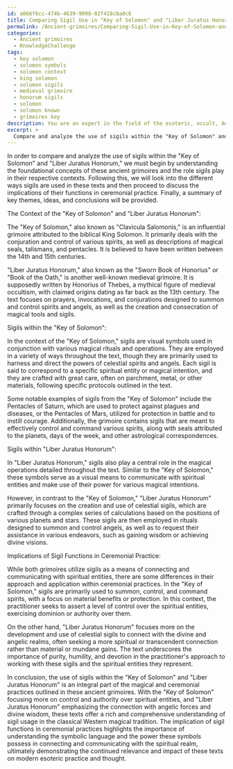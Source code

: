 ```yaml
---
id: a066f6cc-474b-4639-9098-02f418c8a0c6
title: Comparing Sigil Use in "Key of Solomon" and "Liber Juratus Honorum"
permalink: /Ancient-grimoires/Comparing-Sigil-Use-in-Key-of-Solomon-and-Liber-Juratus-Honorum/
categories:
  - Ancient grimoires
  - KnowledgeChallenge
tags:
  - key solomon
  - solomon symbols
  - solomon context
  - king solomon
  - solomon sigils
  - medieval grimoire
  - honorum sigils
  - solomon
  - solomon known
  - grimoires key
description: You are an expert in the field of the esoteric, occult, Ancient grimoires and Education. You are a writer of tests, challenges, books and deep knowledge on Ancient grimoires for initiates and students to gain deep insights and understanding from. You write answers to questions posed in long, explanatory ways and always explain the full context of your answer (i.e., related concepts, formulas, examples, or history), as well as the step-by-step thinking process you take to answer the challenges. Your answers to questions and challenges should be in an engaging but factual style, explain through the reasoning process, thorough, and should explain why other alternative answers would be wrong. Summarize the key themes, ideas, and conclusions at the end.
excerpt: > 
  Compare and analyze the use of sigils within the "Key of Solomon" and "Liber Juratus Honorum" and discuss the implications of their functions in ceremonial practice.
---
```

In order to compare and analyze the use of sigils within the "Key of Solomon" and "Liber Juratus Honorum," we must begin by understanding the foundational concepts of these ancient grimoires and the role sigils play in their respective contexts. Following this, we will look into the different ways sigils are used in these texts and then proceed to discuss the implications of their functions in ceremonial practice. Finally, a summary of key themes, ideas, and conclusions will be provided.

The Context of the "Key of Solomon" and "Liber Juratus Honorum":

The "Key of Solomon," also known as "Clavicula Salomonis," is an influential grimoire attributed to the biblical King Solomon. It primarily deals with the conjuration and control of various spirits, as well as descriptions of magical seals, talismans, and pentacles. It is believed to have been written between the 14th and 15th centuries.

"Liber Juratus Honorum," also known as the "Sworn Book of Honorius" or "Book of the Oath," is another well-known medieval grimoire. It is supposedly written by Honorius of Thebes, a mythical figure of medieval occultism, with claimed origins dating as far back as the 13th century. The text focuses on prayers, invocations, and conjurations designed to summon and control spirits and angels, as well as the creation and consecration of magical tools and sigils.

Sigils within the "Key of Solomon":

In the context of the "Key of Solomon," sigils are visual symbols used in conjunction with various magical rituals and operations. They are employed in a variety of ways throughout the text, though they are primarily used to harness and direct the powers of celestial spirits and angels. Each sigil is said to correspond to a specific spiritual entity or magical intention, and they are crafted with great care, often on parchment, metal, or other materials, following specific protocols outlined in the text.

Some notable examples of sigils from the "Key of Solomon" include the Pentacles of Saturn, which are used to protect against plagues and diseases, or the Pentacles of Mars, utilized for protection in battle and to instill courage. Additionally, the grimoire contains sigils that are meant to effectively control and command various spirits, along with seals attributed to the planets, days of the week, and other astrological correspondences.

Sigils within "Liber Juratus Honorum":

In "Liber Juratus Honorum," sigils also play a central role in the magical operations detailed throughout the text. Similar to the "Key of Solomon," these symbols serve as a visual means to communicate with spiritual entities and make use of their power for various magical intentions.

However, in contrast to the "Key of Solomon," "Liber Juratus Honorum" primarily focuses on the creation and use of celestial sigils, which are crafted through a complex series of calculations based on the positions of various planets and stars. These sigils are then employed in rituals designed to summon and control angels, as well as to request their assistance in various endeavors, such as gaining wisdom or achieving divine visions.

Implications of Sigil Functions in Ceremonial Practice:

While both grimoires utilize sigils as a means of connecting and communicating with spiritual entities, there are some differences in their approach and application within ceremonial practices. In the "Key of Solomon," sigils are primarily used to summon, control, and command spirits, with a focus on material benefits or protection. In this context, the practitioner seeks to assert a level of control over the spiritual entities, exercising dominion or authority over them.

On the other hand, "Liber Juratus Honorum" focuses more on the development and use of celestial sigils to connect with the divine and angelic realms, often seeking a more spiritual or transcendent connection rather than material or mundane gains. The text underscores the importance of purity, humility, and devotion in the practitioner's approach to working with these sigils and the spiritual entities they represent.

In conclusion, the use of sigils within the "Key of Solomon" and "Liber Juratus Honorum" is an integral part of the magical and ceremonial practices outlined in these ancient grimoires. With the "Key of Solomon" focusing more on control and authority over spiritual entities, and "Liber Juratus Honorum" emphasizing the connection with angelic forces and divine wisdom, these texts offer a rich and comprehensive understanding of sigil usage in the classical Western magical tradition. The implication of sigil functions in ceremonial practices highlights the importance of understanding the symbolic language and the power these symbols possess in connecting and communicating with the spiritual realm, ultimately demonstrating the continued relevance and impact of these texts on modern esoteric practice and thought.
